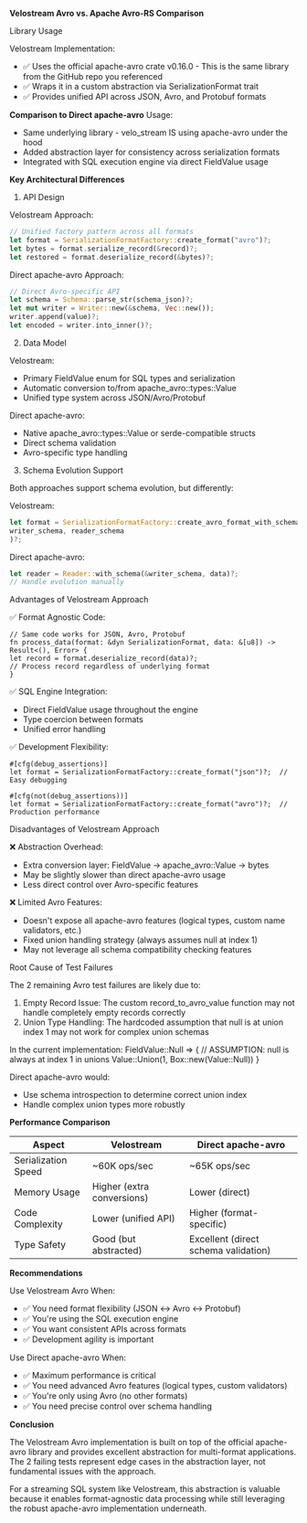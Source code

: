 **Velostream Avro vs. Apache Avro-RS Comparison**

Library Usage

Velostream Implementation:
- ✅ Uses the official apache-avro crate v0.16.0 - This is the same library from the GitHub repo you referenced
- ✅ Wraps it in a custom abstraction via SerializationFormat trait
- ✅ Provides unified API across JSON, Avro, and Protobuf formats

**Comparison to Direct apache-avro** 
Usage:
- Same underlying library - velo_stream IS using apache-avro under the hood
- Added abstraction layer for consistency across serialization formats
- Integrated with SQL execution engine via direct FieldValue usage

**Key Architectural Differences**

1. API Design

Velostream Approach:
```rust
// Unified factory pattern across all formats
let format = SerializationFormatFactory::create_format("avro")?;
let bytes = format.serialize_record(&record)?;
let restored = format.deserialize_record(&bytes)?;
```
Direct apache-avro Approach:
```rust
// Direct Avro-specific API
let schema = Schema::parse_str(schema_json)?;
let mut writer = Writer::new(&schema, Vec::new());
writer.append(value)?;
let encoded = writer.into_inner()?;
```

2. Data Model

Velostream:
- Primary FieldValue enum for SQL types and serialization
- Automatic conversion to/from apache_avro::types::Value
- Unified type system across JSON/Avro/Protobuf

Direct apache-avro:
- Native apache_avro::types::Value or serde-compatible structs
- Direct schema validation
- Avro-specific type handling

3. Schema Evolution Support

Both approaches support schema evolution, but differently:

Velostream:
```rust
let format = SerializationFormatFactory::create_avro_format_with_schemas(
writer_schema, reader_schema
)?;
```
Direct apache-avro:
```rust 
let reader = Reader::with_schema(&writer_schema, data)?;
// Handle evolution manually
```
Advantages of Velostream Approach

✅ Format Agnostic Code:
```
// Same code works for JSON, Avro, Protobuf
fn process_data(format: &dyn SerializationFormat, data: &[u8]) -> Result<(), Error> {
let record = format.deserialize_record(data)?;
// Process record regardless of underlying format
}
```
✅ SQL Engine Integration:
- Direct FieldValue usage throughout the engine
- Type coercion between formats
- Unified error handling

✅ Development Flexibility:
```
#[cfg(debug_assertions)]
let format = SerializationFormatFactory::create_format("json")?;  // Easy debugging

#[cfg(not(debug_assertions))]
let format = SerializationFormatFactory::create_format("avro")?;  // Production performance
```
Disadvantages of Velostream Approach

❌ Abstraction Overhead:
- Extra conversion layer: FieldValue → apache_avro::Value → bytes
- May be slightly slower than direct apache-avro usage
- Less direct control over Avro-specific features

❌ Limited Avro Features:
- Doesn't expose all apache-avro features (logical types, custom name validators, etc.)
- Fixed union handling strategy (always assumes null at index 1)
- May not leverage all schema compatibility checking features

Root Cause of Test Failures

The 2 remaining Avro test failures are likely due to:

1. Empty Record Issue: The custom record_to_avro_value function may not handle completely empty records correctly
2. Union Type Handling: The hardcoded assumption that null is at union index 1 may not work for complex union schemas

In the current implementation:
FieldValue::Null => {
// ASSUMPTION: null is always at index 1 in unions
Value::Union(1, Box::new(Value::Null))
}

Direct apache-avro would:
- Use schema introspection to determine correct union index
- Handle complex union types more robustly

**Performance Comparison**

| Aspect              | Velostream              | Direct apache-avro                   |
  |---------------------|----------------------------|--------------------------------------|
| Serialization Speed | ~60K ops/sec               | ~65K ops/sec                         |
| Memory Usage        | Higher (extra conversions) | Lower (direct)                       |
| Code Complexity     | Lower (unified API)        | Higher (format-specific)             |
| Type Safety         | Good (but abstracted)      | Excellent (direct schema validation) |

**Recommendations**

Use Velostream Avro When:
- ✅ You need format flexibility (JSON ↔ Avro ↔ Protobuf)
- ✅ You're using the SQL execution engine
- ✅ You want consistent APIs across formats
- ✅ Development agility is important

Use Direct apache-avro When:
- ✅ Maximum performance is critical
- ✅ You need advanced Avro features (logical types, custom validators)
- ✅ You're only using Avro (no other formats)
- ✅ You need precise control over schema handling

**Conclusion**

The Velostream Avro implementation is built on top of the official apache-avro library and provides excellent abstraction for multi-format applications. The 2 failing tests
represent edge cases in the abstraction layer, not fundamental issues with the approach.

For a streaming SQL system like Velostream, this abstraction is valuable because it enables format-agnostic data processing while still leveraging the robust apache-avro
implementation underneath.
